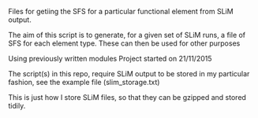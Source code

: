 Files for getiing the SFS for a particular functional element from SLiM output.

The aim of this script is to generate, for a given set of SLiM runs, a file of SFS for each element type. These can then be used for other purposes

Using previously written modules
Project started on 21/11/2015

The script(s) in this repo, require SLiM output to be stored in my particular fashion, see the example file (slim_storage.txt)

This is just how I store SLiM files, so that they can be gzipped and stored tidily.

